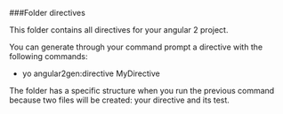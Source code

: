 ###Folder directives

This folder contains all directives for your angular 2 project.

You can generate through your command prompt a directive with the following commands:

- yo angular2gen:directive MyDirective

The folder has a specific structure when you run the previous command because two files will be created: your directive and its test.